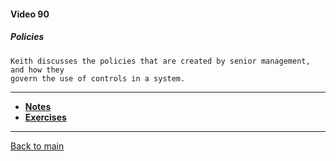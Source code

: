 #### Video 90

##### Policies

```
Keith discusses the policies that are created by senior management, and how they
govern the use of controls in a system.
```

---

- **[Notes](notes.md)**
- **[Exercises](exercises.md)**

---

[Back to main](https://github.com/rot0xd/CBTNuggets/blob/master/CEHv9/README.md)

